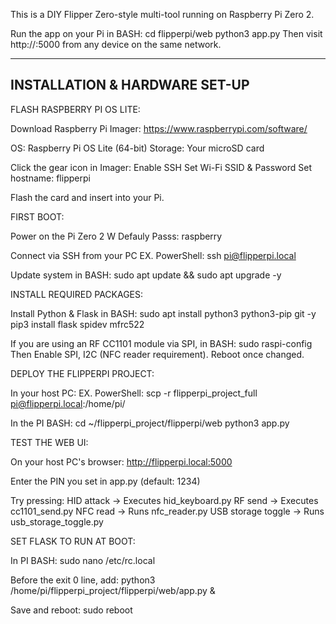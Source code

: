 
This is a DIY Flipper Zero-style multi-tool running on Raspberry Pi Zero 2.


Run the app on your Pi in BASH:
cd flipperpi/web
python3 app.py
Then visit http://<Pi-IP>:5000 from any device on the same network.






-------------------------------------------------------------------------------
INSTALLATION & HARDWARE SET-UP
-------------------------------------------------------------------------------


FLASH RASPBERRY PI OS LITE:

Download Raspberry Pi Imager:
https://www.raspberrypi.com/software/

OS: Raspberry Pi OS Lite (64-bit)
Storage: Your microSD card

Click the gear icon in Imager:
Enable SSH
Set Wi-Fi SSID & Password
Set hostname: flipperpi

Flash the card and insert into your Pi.






FIRST BOOT:

Power on the Pi Zero 2 W
Defauly Passs: raspberry

Connect via SSH from your PC
EX. PowerShell: ssh pi@flipperpi.local

Update system in BASH:
sudo apt update && sudo apt upgrade -y






INSTALL REQUIRED PACKAGES:

Install Python & Flask in BASH:
sudo apt install python3 python3-pip git -y
pip3 install flask spidev mfrc522

If you are using an RF CC1101 module via SPI, in BASH:
sudo raspi-config
Then Enable SPI, I2C (NFC reader requirement). Reboot once changed.








DEPLOY THE FLIPPERPI PROJECT:

In your host PC:
EX. PowerShell: scp -r flipperpi_project_full pi@flipperpi.local:/home/pi/

In the PI BASH:
cd ~/flipperpi_project/flipperpi/web
python3 app.py






TEST THE WEB UI:

On your host PC's browser: http://flipperpi.local:5000

Enter the PIN you set in app.py (default: 1234)

Try pressing:
HID attack → Executes hid_keyboard.py
RF send → Executes cc1101_send.py
NFC read → Runs nfc_reader.py
USB storage toggle → Runs usb_storage_toggle.py







SET FLASK TO RUN AT BOOT:

In PI BASH:
sudo nano /etc/rc.local

Before the exit 0 line, add:
python3 /home/pi/flipperpi_project/flipperpi/web/app.py &

Save and reboot:
sudo reboot



